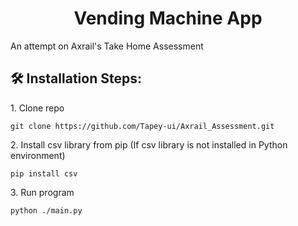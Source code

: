 <h1 align="center" id="title">Vending Machine App</h1>

<p id="description">An attempt on Axrail's Take Home Assessment</p>

<h2>🛠️ Installation Steps:</h2>

<p>1. Clone repo</p>

```
git clone https://github.com/Tapey-ui/Axrail_Assessment.git
```

<p>2. Install csv library from pip (If csv library is not installed in Python environment)</p>

```
pip install csv
```

<p>3. Run program</p>

```
python ./main.py
```
